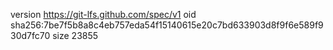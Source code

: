 version https://git-lfs.github.com/spec/v1
oid sha256:7be7f5b8a8c4eb757eda54f15140615e20c7bd633903d8f9f6e589f930d7fc70
size 23855
